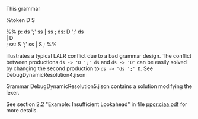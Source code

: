 This grammar 

  %token D S

  %%
  p: ds ';' ss  | ss ;
  ds: D ';' ds    
    | D  
  ;
  ss: S ';' ss  | S  ;
  %% 

illustrates a typical LALR conflict due to a 
bad grammar design. The conflict between productions `ds -> 'D ';' ds`
and `ds -> 'D'` can be easily solved by changing the second production
to  `ds -> 'ds ';' D`. See DebugDynamicResolution4.jison

Grammar DebugDynamicResolution5.jison contains a solution modifying the lexer.

See section 2.2 "Example: Insufficient Lookahead" in file 
[ppcr:ciaa.pdf](https://code.google.com/p/grammar-repository/source/checkout) for 
more details.
